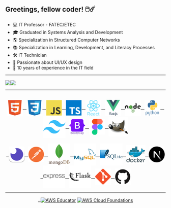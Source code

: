 ## Greetings, fellow coder! 🖱️☄️

- :computer: IT Professor - FATEC/ETEC
- :mortar_board: Graduated in Systems Analysis and Development
- :earth_americas: Specialization in Structured Computer Networks
- :books: Specialization in Learning, Development, and Literacy Processes
- :hammer_and_wrench: IT Technician
- :purple_heart: Passionate about UI/UX design
- :floppy_disk: 10 years of experience in the IT field
<hr>
<div>
  <a href="https://github.com/maxxdiego"><img height="180em"   align="center" src="https://github-readme-stats.vercel.app/api?username=maxxdiego&theme=react&show_icons=true"/><img height="180em"  align="center" src="https://github-readme-stats.vercel.app/api/top-langs/?username=maxxdiego&layout=compact&langs_count=7&theme=react"/>
</div>
<hr>
<div  align="center"> 
  <div style="display: inline_block"><br>
    <img align="center" alt="HTML" height="50" width="50" src="https://raw.githubusercontent.com/devicons/devicon/master/icons/html5/html5-original.svg" >
    &nbsp;&nbsp;<img align="center" alt="CSS" height="50" width="50" src="https://raw.githubusercontent.com/devicons/devicon/master/icons/css3/css3-original.svg" >
    &nbsp;&nbsp;<img align="center" alt="JS" height="50" width="50" src="https://raw.githubusercontent.com/devicons/devicon/master/icons/javascript/javascript-original.svg" >
    &nbsp;&nbsp;<img align="center" alt="Typescript" height="50" width="50" src="https://raw.githubusercontent.com/devicons/devicon/master/icons/typescript/typescript-original.svg" >
    &nbsp;&nbsp;<img align="center" alt="React" height="50" width="50" src="https://raw.githubusercontent.com/devicons/devicon/master/icons/react/react-original-wordmark.svg" >
    &nbsp;&nbsp;<img align="center" alt="VueJS" height="50" width="50" src="https://raw.githubusercontent.com/devicons/devicon/master/icons/vuejs/vuejs-original-wordmark.svg" >
    &nbsp;&nbsp;<img align="center" alt="NodeJs" height="50" width="50" src="https://raw.githubusercontent.com/devicons/devicon/master/icons/nodejs/nodejs-original-wordmark.svg" >
    &nbsp;&nbsp;<img align="center" alt="Python" height="50" width="50" src="https://raw.githubusercontent.com/devicons/devicon/master/icons/python/python-original-wordmark.svg" >
    &nbsp;&nbsp;<img align="center" alt="Tailwind" height="70" width="70" src="https://raw.githubusercontent.com/devicons/devicon/master/icons/tailwindcss/tailwindcss-original.svg" >
    &nbsp;&nbsp;<img align="center" alt="Bootstrap" height="50" width="50" src="https://raw.githubusercontent.com/devicons/devicon/master/icons/bootstrap/bootstrap-original-wordmark.svg" >
    &nbsp;&nbsp;<img align="center" alt="Figma" height="50" width="50" src="https://raw.githubusercontent.com/devicons/devicon/master/icons/figma/figma-original.svg" >
    &nbsp;&nbsp;<img align="center" alt="Gimp" height="60" width="60" src="https://raw.githubusercontent.com/devicons/devicon/master/icons/gimp/gimp-original.svg" >
    <br /><br />
    &nbsp;&nbsp;<img align="center" alt="Insomnia" height="50" width="50" src="https://github.com/Kong/insomnia-design-assets/blob/master/export/Icon.svg">
    &nbsp;&nbsp;<img align="center" alt="Postman" height="50" width="50" src="https://raw.githubusercontent.com/devicons/devicon/master/icons/postman/postman-original.svg" >    
    &nbsp;&nbsp;<img align="center" alt="MongoDB" height="70" width="70" src="https://raw.githubusercontent.com/devicons/devicon/master/icons/mongodb/mongodb-original-wordmark.svg" >
    &nbsp;&nbsp;<img align="center" alt="MySQL" height="70" width="70" src="https://raw.githubusercontent.com/devicons/devicon/master/icons/mysql/mysql-original-wordmark.svg" >
    &nbsp;&nbsp;<img align="center" alt="SQLite" height="70" width="70" src="https://raw.githubusercontent.com/devicons/devicon/master/icons/sqlite/sqlite-original-wordmark.svg" >
    &nbsp;&nbsp;<img align="center" alt="Docker" height="60" width="60" src="https://raw.githubusercontent.com/devicons/devicon/master/icons/docker/docker-original-wordmark.svg" >
    &nbsp;&nbsp;<img align="center" alt="Next" height="50" width="50" src="https://raw.githubusercontent.com/devicons/devicon/master/icons/nextjs/nextjs-original.svg" >
    &nbsp;&nbsp;<img align="center" alt="Express" height="70" width="70" src="https://raw.githubusercontent.com/devicons/devicon/master/icons/express/express-original-wordmark.svg" >
    &nbsp;&nbsp;<img align="center" alt="Flask" height="70" width="70" src="https://raw.githubusercontent.com/devicons/devicon/master/icons/flask/flask-original-wordmark.svg" >
    &nbsp;&nbsp;<img align="center" alt="Git" height="50" width="50" src="https://raw.githubusercontent.com/devicons/devicon/master/icons/git/git-original.svg" >
    &nbsp;&nbsp;<img align="center" alt="Github" height="50" width="50" src="https://raw.githubusercontent.com/devicons/devicon/master/icons/github/github-original.svg" >
</div>
  <hr>
  &nbsp;&nbsp;<a href="https://www.credly.com/badges/495a3bc3-1bf1-4dd5-aa84-ac4c1c13259d/public_url"><img align="center" alt="AWS Educator" height="180" width="180" src="https://images.credly.com/images/e7bf6727-22cf-45d6-ad9c-76ab57c3f11b/image.png"></a>
  <a href="https://www.credly.com/badges/fe588aeb-47e2-413a-85b9-65c2e95ecab8/public_url"><img align="center" alt="AWS Cloud Foundations" height="180" width="180" src="https://images.credly.com/images/73e4a58b-a8ef-41a3-a7db-9183dd269882/image.png"></a>
  <br> 
</div>
